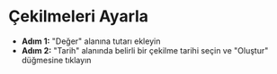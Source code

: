# **Çekilmeleri Ayarla**

- **Adım 1:** "Değer" alanına tutarı ekleyin
- **Adım 2:** "Tarih" alanında belirli bir çekilme tarihi seçin ve "Oluştur" düğmesine tıklayın